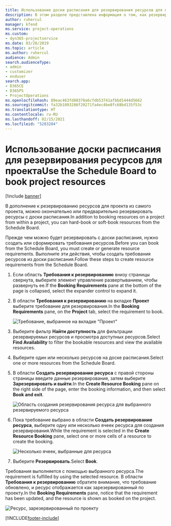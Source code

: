 ```yaml
---
title: Использование доски расписания для резервирования ресурсов для проекта
description: В этом разделе представлена информация о том, как резервировать ресурсы.
author: ruhercul
manager: kfend
ms.service: project-operations
ms.custom:
- dyn365-projectservice
ms.date: 03/28/2019
ms.topic: article
ms.author: ruhercul
audience: Admin
search.audienceType:
- admin
- customizer
- enduser
search.app:
- D365CE
- D365PS
- ProjectOperations
ms.openlocfilehash: 89eac463fd80378a6cfdb53741afbbd1444d5662
ms.sourcegitcommit: fa32b1893286f20271fa4ec4be8fc68bd135f53c
ms.translationtype: HT
ms.contentlocale: ru-RU
ms.lasthandoff: 02/15/2021
ms.locfileid: "5283204"
---
```

# <a name="use-the-schedule-board-to-book-project-resources"></a><span data-ttu-id="95f4c-103">Использование доски расписания для резервирования ресурсов для проекта</span><span class="sxs-lookup"><span data-stu-id="95f4c-103">Use the Schedule Board to book project resources</span></span>

[!include [banner](../includes/psa-now-project-operations.md)]

<span data-ttu-id="95f4c-104">В дополнение к резервированию ресурсов для проекта из самого проекта, можно окончательно или предварительно резервировать ресурсы с доски расписания.</span><span class="sxs-lookup"><span data-stu-id="95f4c-104">In addition to booking resources on a project from within a project, you can hard-book or soft-book resources from the Schedule Board.</span></span>

<span data-ttu-id="95f4c-105">Прежде чем можно будет резервировать с доски расписания, нужно создать или сформировать требования ресурсов.</span><span class="sxs-lookup"><span data-stu-id="95f4c-105">Before you can book from the Schedule Board, you must create or generate resource requirements.</span></span> <span data-ttu-id="95f4c-106">Выполните эти действия, чтобы создать требования ресурсов из доски расписания.</span><span class="sxs-lookup"><span data-stu-id="95f4c-106">Follow these steps to create resource requirements from the Schedule Board.</span></span>

1. <span data-ttu-id="95f4c-107">Если область **Требования к резервированию** внизу страницы свернута, выберите элемент управление развертыванием, чтобы развернуть ее.</span><span class="sxs-lookup"><span data-stu-id="95f4c-107">If the **Booking Requirements** pane at the bottom of the page is collapsed, select the expander control to expand it.</span></span>
2. <span data-ttu-id="95f4c-108">В области **Требования к резервированию** на вкладке **Проект** выберите требование для резервирования.</span><span class="sxs-lookup"><span data-stu-id="95f4c-108">In the **Booking Requirements** pane, on the **Project** tab, select the requirement to book.</span></span>

    ![Требование, выбранное на вкладке "Проект"](media/Resource-Management-image73.png)

3. <span data-ttu-id="95f4c-110">Выберите фильтр **Найти доступность** для фильтрации резервируемых ресурсов и просмотра доступных ресурсов.</span><span class="sxs-lookup"><span data-stu-id="95f4c-110">Select **Find Availability** to filter the bookable resources and view the available resources.</span></span> 
4. <span data-ttu-id="95f4c-111">Выберите один или несколько ресурсов на доске расписания.</span><span class="sxs-lookup"><span data-stu-id="95f4c-111">Select one or more resources from the Schedule Board.</span></span> 
5. <span data-ttu-id="95f4c-112">В области **Создать резервирование ресурса** с правой стороны страницы введите данные резервирования, затем выберите **Зарезервировать и выйти**.</span><span class="sxs-lookup"><span data-stu-id="95f4c-112">In the **Create Resource Booking** pane on the right side of the page, enter the booking information, and then select **Book and exit**.</span></span>

    ![Область создания резервирования ресурса для выбранного резервируемого ресурса](media/Resource-Management-image74.png)

6. <span data-ttu-id="95f4c-114">Пока требование выбрано в области **Создать резервирование ресурса**, выберите одну или несколько ячеек ресурса для создания резервирования.</span><span class="sxs-lookup"><span data-stu-id="95f4c-114">While the requirement is selected in the **Create Resource Booking** pane, select one or more cells of a resource to create the booking.</span></span>

    ![Несколько ячеек, выбранные для ресурса](media/Resource-Management-image75.png)

7. <span data-ttu-id="95f4c-116">Выберите **Резервировать**.</span><span class="sxs-lookup"><span data-stu-id="95f4c-116">Select **Book**.</span></span>

<span data-ttu-id="95f4c-117">Требования выполняется с помощью выбранного ресурса.</span><span class="sxs-lookup"><span data-stu-id="95f4c-117">The requirement is fulfilled by using the selected resource.</span></span> <span data-ttu-id="95f4c-118">В области **Требования к резервированию** обратите внимание, что требование обновлено, и ресурс отображается как зарезервированный по проекту.</span><span class="sxs-lookup"><span data-stu-id="95f4c-118">In the **Booking Requirements** pane, notice that the requirement has been updated, and the resource is shown as booked on the project.</span></span>

![Ресурс, зарезервированный по проекту](media/Resource-Management-image76.png)


[!INCLUDE[footer-include](../includes/footer-banner.md)]